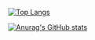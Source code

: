 



[![Top Langs](https://github-readme-stats.vercel.app/api/top-langs/?username=PlagDoctor&layout=compact)](https://github.com/anuraghazra/github-readme-stats)<br>

[![Anurag's GitHub stats](https://github-readme-stats.vercel.app/api?username=PlagDoctor&show_icons=true&theme=dracula)](https://github.com/anuraghazra/github-readme-stats)
